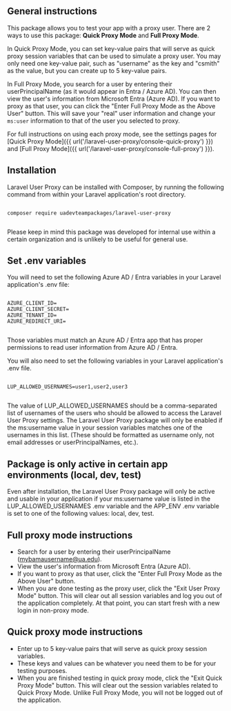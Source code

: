 


## General instructions

This package allows you to test your app with a proxy user. There are 2 ways to use this package: **Quick Proxy Mode** and **Full Proxy Mode**.

In Quick Proxy Mode, you can set key-value pairs that will serve as quick proxy session variables that can be used to simulate a proxy user.  You may only need one key-value pair, such as "username" as the key and "csmith" as the value, but you can create up to 5 key-value pairs.

In Full Proxy Mode, you search for a user by entering their userPrincipalName (as it would appear in Entra / Azure AD). You can then view the user's information from Microsoft Entra (Azure AD). If you want to proxy as that user, you can click the "Enter Full Proxy Mode as the Above User" button. This will save your "real" user information and change your `ms:user` information to that of the user you selected to proxy.

For full instructions on using each proxy mode, see the settings pages for [Quick Proxy Mode]({{ url('/laravel-user-proxy/console-quick-proxy') }}) and [Full Proxy Mode]({{ url('/laravel-user-proxy/console-full-proxy') }}).



## Installation

Laravel User Proxy can be installed with Composer, by running the following command from within your Laravel application's root directory.

```

composer require uadevteampackages/laravel-user-proxy


```

Please keep in mind this package was developed for internal use within a certain organization and is unlikely to be useful for general use.


## Set .env variables

You will need to set the following Azure AD / Entra variables in your Laravel application's .env file:

```

AZURE_CLIENT_ID=
AZURE_CLIENT_SECRET=
AZURE_TENANT_ID=
AZURE_REDIRECT_URI=


```

Those variables must match an Azure AD / Entra app that has proper permissions to read user information from Azure AD / Entra.

You will also need to set the following variables in your Laravel application's .env file.  


```

LUP_ALLOWED_USERNAMES=user1,user2,user3


```

The value of LUP_ALLOWED_USERNAMES should be a comma-separated list of usernames of the users who should be allowed to access the Laravel User Proxy settings.  The Laravel User Proxy package will only be enabled if the ms:username value in your session variables matches one of the usernames in this list.  (These should be formatted as username only, not email addresses or userPrincipalNames, etc.).



## Package is only active in certain app environments (local, dev, test)

Even after installation, the Laravel User Proxy package will only be active and usable in your application if your ms:username value is listed in the LUP_ALLOWED_USERNAMES .env variable and the APP_ENV .env variable is set to one of the following values:  local, dev, test.



## Full proxy mode instructions

- Search for a user by entering their userPrincipalName (mybamausername@ua.edu).  
- View the user's information from Microsoft Entra (Azure AD).  
- If you want to proxy as that user, click the "Enter Full Proxy Mode as the Above User" button.  
- When you are done testing as the proxy user, click the "Exit User Proxy Mode" button. This will clear out all session variables and log you out of the application completely. At that point, you can start fresh with a new login in non-proxy mode.




## Quick proxy mode instructions

- Enter up to 5 key-value pairs that will serve as quick proxy session variables.
- These keys and values can be whatever you need them to be for your testing purposes.
- When you are finished testing in quick proxy mode, click the "Exit Quick Proxy Mode" button.  This will clear out the session variables related to Quick Proxy Mode.  Unlike Full Proxy Mode, you will not be logged out of the application.



